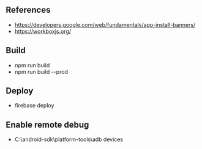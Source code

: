 ## References
- https://developers.google.com/web/fundamentals/app-install-banners/
- https://workboxjs.org/

## Build
- npm run build
- npm run build --prod

## Deploy
- firebase deploy

## Enable remote debug
- C:\android-sdk\platform-tools\adb devices

